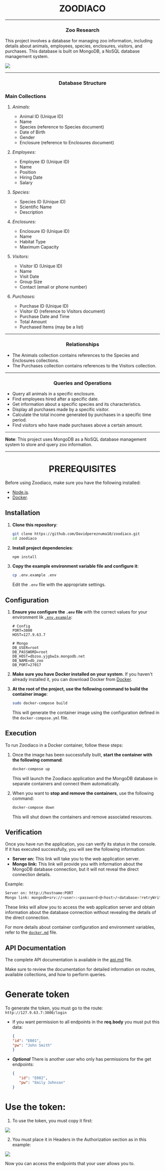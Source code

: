 <h1 align="center">ZOODIACO</h1>

---

<h3 align="center">Zoo Research</h3>

This project involves a database for managing zoo information, including details about animals, employees, species, enclosures, visitors, and purchases. This database is built on MongoDB, a NoSQL database management system.

<img src="https://cdn.leonardo.ai/users/39b16ae8-786f-46c7-8f57-de94e8269ca4/generations/37232b9c-e4ae-450a-804a-0de17f5fecab/Anime_Pastel_Dream_Zoodiaco_Zoo_Park_Star_Mystic_Legacy_Lion_S_2.jpg">

------ 

<h3 align="center">Database Structure</h3>


### Main Collections

1. *Animals:*
   - Animal ID (Unique ID)
   - Name
   - Species (reference to Species document)
   - Date of Birth
   - Gender
   - Enclosure (reference to Enclosures document)

2. *Employees:*
   - Employee ID (Unique ID)
   - Name
   - Position
   - Hiring Date
   - Salary

3. *Species:*
   - Species ID (Unique ID)
   - Scientific Name
   - Description

4. *Enclosures:*
   - Enclosure ID (Unique ID)
   - Name
   - Habitat Type
   - Maximum Capacity

5. *Visitors:*
   - Visitor ID (Unique ID)
   - Name
   - Visit Date
   - Group Size
   - Contact (email or phone number)

6. *Purchases:*
   - Purchase ID (Unique ID)
   - Visitor ID (reference to Visitors document)
   - Purchase Date and Time
   - Total Amount
   - Purchased Items (may be a list)

--- 

<h3 align="center">Relationships</h3>


- The Animals collection contains references to the Species and Enclosures collections.
- The Purchases collection contains references to the Visitors collection.

---

<h3 align="center">Queries and Operations</h3>
 

- Query all animals in a specific enclosure.
- Find employees hired after a specific date.
- Get information about a specific species and its characteristics.
- Display all purchases made by a specific visitor.
- Calculate the total income generated by purchases in a specific time period.
- Find visitors who have made purchases above a certain amount.

---

**Note**: This project uses MongoDB as a NoSQL database management system to store and query zoo information.

---

<h1 align="center">PREREQUISITES</h1>

Before using Zoodiaco, make sure you have the following installed:

- [Node.js](https://nodejs.org/es).
- [Docker](https://www.docker.com/).

## Installation

1. **Clone this repository**:

   ```bash
   git clone https://github.com/Davidpereznuma10/zoodiaco.git
   cd zoodiaco
   ```

2. **Install project dependencies**:

   ```bash
   npm install
   ```

3. **Copy the example environment variable file and configure it**:

   ```bash
   cp .env.example .env
   ```

   Edit the `.env` file with the appropriate settings.

## Configuration

1. **Ensure you configure the `.env` file** with the correct values for your environment lik [`.env.example`](https://github.com/Davidpereznuma10/zoodiaco/blob/Master/.env.example):

   ```env
   # Config
   PORT=3000
   HOST=127.9.63.7

   # Mongo
   DB_USER=root
   DB_PASSWORD=root
   DB_HOST=dbzoo.yjgbw2a.mongodb.net
   DB_NAME=db_zoo
   DB_PORT=27017
   ```

2. **Make sure you have Docker installed on your system**. If you haven't already installed it, you can download Docker from [Docker](https://www.docker.com/get-started).

3. **At the root of the project, use the following command to build the container image**:

   ```bash
   sudo docker-compose build
   ```

   This will generate the container image using the configuration defined in the `docker-compose.yml` file.

## Execution

To run Zoodiaco in a Docker container, follow these steps:

1. Once the image has been successfully built, **start the container with the following command**:

   ```bash
   docker-compose up
   ```

   This will launch the Zoodiaco application and the MongoDB database in separate containers and connect them automatically.

2. When you want to **stop and remove the containers**, use the following command:

   ```bash
   docker-compose down
   ```

   This will shut down the containers and remove associated resources.

## Verification

Once you have run the application, you can verify its status in the console. If it has executed successfully, you will see the following information:

- **Server on:** This link will take you to the web application server.
- **Mongo link:** This link will provide you with information about the MongoDB database connection, but it will not reveal the direct connection details.

Example:

```bash
Server on: http://hostname:PORT
Mongo link: mongodb+srv://<user>:<password>@<host>/<database>?retryWrites=true&w=majority
```

These links will allow you to access the web application server and obtain information about the database connection without revealing the details of the direct connection.

For more details about container configuration and environment variables, refer to the [`docker.md`](https://github.com/Davidpereznuma10/zoodiaco/blob/Master/docker.md) file.

## API Documentation

The complete API documentation is available in the [api.md](https://github.com/Davidpereznuma10/zoodiaco/blob/Master/api.md) file.

Make sure to review the documentation for detailed information on routes, available collections, and how to perform queries.

# Generate token

To generate the token, you must go to the route: `http://127.9.63.7:3000/login`

- If you want permission to all endpoints in the **req.body** you must put this data:

   ```json
   {
   "id": "E001",
   "pw": "John Smith"
   }
- ***Optional*** There is another user who only has permissions for the get endpoints:
   ```json
   {
      "id": "E002",
      "pw": "Emily Johnson"
   }
   ```
# Use the token:
1. To use the token, you must copy it first:
<img src="./assets/Ejemplo.png">

2. You must place it in Headers in the Authorization section as in this example:
<img src="./assets/Ejemplo2.png">

Now you can access the endpoints that your user allows you to.